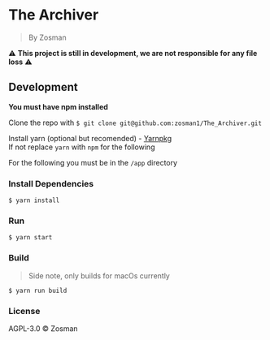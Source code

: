 # The Archiver

> By Zosman

:warning: **This project is still in development, we are not responsible for any file loss** :warning:
## Development
**You must have npm installed**

Clone the repo with `$ git clone git@github.com:zosman1/The_Archiver.git`

Install yarn (optional but recomended) - [Yarnpkg](https://yarnpkg.com/en/docs/install)  
If not replace `yarn` with `npm` for the following

For the following you must be in the `/app` directory 
### Install Dependencies

```
$ yarn install
```
### Run

```
$ yarn start
```
### Build
> Side note, only builds for macOs currently

```
$ yarn run build
```
### License

AGPL-3.0 © Zosman
